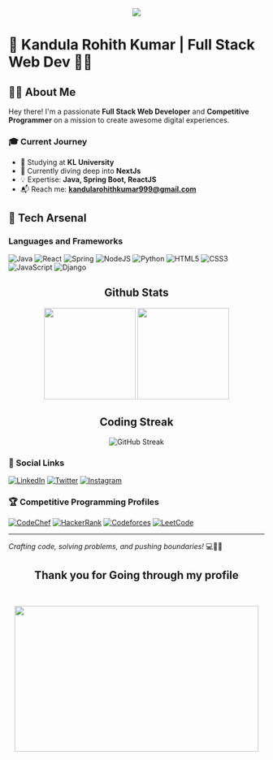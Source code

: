 <p align="center">
  <img src="https://capsule-render.vercel.app/api?text=Hey%20Everyone!🕹️&animation=fadeIn&type=waving&color=gradient&height=100"/>
</p>


# 🌟 Kandula Rohith Kumar | Full Stack Web Dev 👨‍💻

## 👨‍💻 About Me

Hey there! I'm a passionate **Full Stack Web Developer** and **Competitive Programmer** on a mission to create awesome digital experiences. 

### 🎓 Current Journey
- 🏫 Studying at **KL University**
- 🌱 Currently diving deep into **NextJs**
- 💡 Expertise: **Java, Spring Boot, ReactJS**
- 📬 Reach me: **kandularohithkumar999@gmail.com**


## 🔧 Tech Arsenal

### Languages and Frameworks
![Java](https://img.shields.io/badge/Java-ED8B00?style=for-the-badge&logo=java&logoColor=white)
![React](https://img.shields.io/badge/React-20232A?style=for-the-badge&logo=react&logoColor=61DAFB)
![Spring](https://img.shields.io/badge/Spring-6DB33F?style=for-the-badge&logo=spring&logoColor=white)
![NodeJS](https://img.shields.io/badge/Node.js-43853D?style=for-the-badge&logo=node.js&logoColor=white)
![Python](https://img.shields.io/badge/Python-14354C?style=for-the-badge&logo=python&logoColor=white)
![HTML5](https://img.shields.io/badge/HTML5-E34F26?style=for-the-badge&logo=html5&logoColor=white)
![CSS3](https://img.shields.io/badge/CSS3-1572B6?style=for-the-badge&logo=css3&logoColor=white)
![JavaScript](https://img.shields.io/badge/JavaScript-F7DF1E?style=for-the-badge&logo=javascript&logoColor=black)
![Django](https://img.shields.io/badge/Django-092E20?style=for-the-badge&logo=django&logoColor=white)


<h2 align="center">Github Stats</h2>

<div align="center">
  <img height="180em" src="https://github-readme-stats.vercel.app/api/top-langs/?username=klu-2200030106&layout=compact&theme=radical&hide_border=true" />
  <img height="180em" src="https://github-readme-stats.vercel.app/api?username=klu-2200030106&show_icons=true&theme=radical&include_all_commits=true&hide_border=true" />
</div>

<div align="center">
  <h2>Coding Streak</h2>
  <img src="https://github-readme-streak-stats.herokuapp.com/?user=klu-2200030106&theme=radical&hide_border=true" alt="GitHub Streak">
</div>

### 🤝 Social Links
[![LinkedIn](https://img.shields.io/badge/LinkedIn-0077B5?style=for-the-badge&logo=linkedin&logoColor=white)](https://linkedin.com/in/rohitkandula/)
[![Twitter](https://img.shields.io/badge/Twitter-1DA1F2?style=for-the-badge&logo=twitter&logoColor=white)](https://twitter.com/rohitkandu32607)
[![Instagram](https://img.shields.io/badge/Instagram-E4405F?style=for-the-badge&logo=instagram&logoColor=white)](https://instagram.com/rohith___.54/)

### 🏆 Competitive Programming Profiles
[![CodeChef](https://img.shields.io/badge/CodeChef-5B4638?style=for-the-badge&logo=codechef&logoColor=white)](https://www.codechef.com/users/kandula_rohith)
[![HackerRank](https://img.shields.io/badge/HackerRank-2EC866?style=for-the-badge&logo=hackerrank&logoColor=white)](https://www.hackerrank.com/klu_2200030106)
[![Codeforces](https://img.shields.io/badge/Codeforces-1F8ACB?style=for-the-badge&logo=codeforces&logoColor=white)](https://codeforces.com/profile/klu__2200030106)
[![LeetCode](https://img.shields.io/badge/LeetCode-FFA116?style=for-the-badge&logo=leetcode&logoColor=black)](https://www.leetcode.com/klu_2200030106)

---

*Crafting code, solving problems, and pushing boundaries!* 💻🌈✨

<h2 align="center">Thank you for Going through my profile</h2>


<br/>

<p align="center">
<img src="https://media.giphy.com/media/JUSwkiO1Eh5K43ruN0/giphy.gif" width="480" height="287">
</p>
